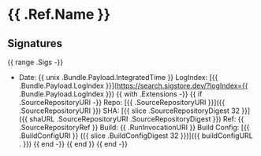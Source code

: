 # {{ .Ref.Name }}

## Signatures

{{ range .Sigs -}}

- Date: {{ unix .Bundle.Payload.IntegratedTime }}
  LogIndex: [{{ .Bundle.Payload.LogIndex }}](https://search.sigstore.dev/?logIndex={{ .Bundle.Payload.LogIndex }})
  {{ with .Extensions -}}
  {{ if .SourceRepositoryURI -}}
  Repo: [{{ .SourceRepositoryURI }}]({{ .SourceRepositoryURI }})
  SHA: [{{ slice .SourceRepositoryDigest 32 }}]({{ shaURL .SourceRepositoryURI .SourceRepositoryDigest }})
  Ref: {{ .SourceRepositoryRef }}
  Build: {{ .RunInvocationURI }}
  Build Config: [{{ .BuildConfigURI }} ({{ slice .BuildConfigDigest 32 }})]({{ buildConfigURL . }})
  {{ end -}}
  {{ end }}
{{ end -}}
